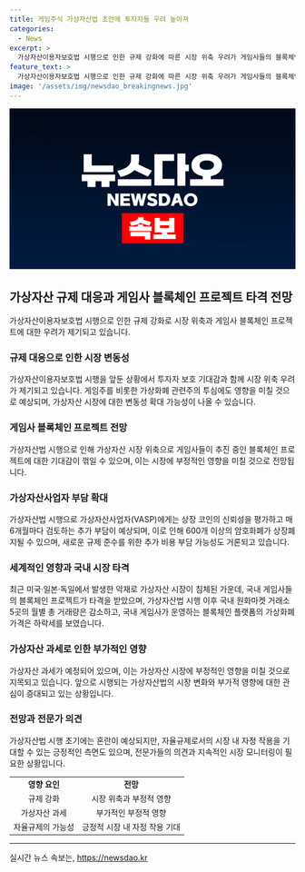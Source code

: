 ```yaml
---
title: 게임주식 가상자산법 초안에 투자자들 우려 높아져
categories:
  - News
excerpt: >
  가상자산이용자보호법 시행으로 인한 규제 강화에 따른 시장 위축 우려가 게임사들의 블록체인 프로젝트에도 영향을 미칠 전망이다. 특히, 가상자산사업자들에게 부담이 될 것으로 예상되며, 가상자산법 시행은 게임사들의 블록체인 프로젝트에 타격을 줄 것으로 우려된다. 미국·일본·독일에서의 악재에 이어 국내에서도 가상자산 시장의 침체로 게임사들의 블록체인 프로젝트가 영향을 받았으며, 가상자산 과세로 인한 악재로도 지목되고 있다. 이에 대한 시장 내 자정 작용을 통한 긍정적인 면도 기대된다.
feature_text: >
  가상자산이용자보호법 시행으로 인한 규제 강화에 따른 시장 위축 우려가 게임사들의 블록체인 프로젝트에도 영향을 미칠 전망이다. 특히, 가상자산사업자들에게 부담이 될 것으로 예상되며, 가상자산법 시행은 게임사들의 블록체인 프로젝트에 타격을 줄 것으로 우려된다. 미국·일본·독일에서의 악재에 이어 국내에서도 가상자산 시장의 침체로 게임사들의 블록체인 프로젝트가 영향을 받았으며, 가상자산 과세로 인한 악재로도 지목되고 있다. 이에 대한 시장 내 자정 작용을 통한 긍정적인 면도 기대된다.
image: '/assets/img/newsdao_breakingnews.jpg'
---
```


<p><img src="/assets/img/newsdao_breakingnews.jpg" alt="koreaapp 속보" /></p>

<h2 data-ke-size="size26">가상자산 규제 대응과 게임사 블록체인 프로젝트 타격 전망</h2>

<p data-ke-size="size16">가상자산이용자보호법 시행으로 인한 규제 강화로 시장 위축과 게임사 블록체인 프로젝트에 대한 우려가 제기되고 있습니다.</p>

<h3><b>규제 대응으로 인한 시장 변동성</b></h3>

<p data-ke-size="size16">가상자산이용자보호법 시행을 앞둔 상황에서 투자자 보호 기대감과 함께 시장 위축 우려가 제기되고 있습니다. 게임주를 비롯한 가상화폐 관련주의 투심에도 영향을 미칠 것으로 예상되며, 가상자산 시장에 대한 변동성 확대 가능성이 나올 수 있습니다.</p>

<h3><b>게임사 블록체인 프로젝트 전망</b></h3>

<p data-ke-size="size16">가상자산법 시행으로 인해 가상자산 시장 위축으로 게임사들이 추진 중인 블록체인 프로젝트에 대한 기대감이 꺾일 수 있으며, 이는 시장에 부정적인 영향을 미칠 것으로 전망됩니다.</p>

<h3><b>가상자산사업자 부담 확대</b></h3>

<p data-ke-size="size16">가상자산법 시행으로 가상자산사업자(VASP)에게는 상장 코인의 신뢰성을 평가하고 매 6개월마다 검토하는 추가 부담이 예상되며, 이로 인해 600개 이상의 암호화폐가 상장폐지될 수 있으며, 새로운 규제 준수를 위한 추가 비용 부담 가능성도 거론되고 있습니다.</p>

<h3><b>세계적인 영향과 국내 시장 타격</b></h3>

<p data-ke-size="size16">최근 미국·일본·독일에서 발생한 악재로 가상자산 시장이 침체된 가운데, 국내 게임사들의 블록체인 프로젝트가 타격을 받았으며, 가상자산법 시행 이후 국내 원화마켓 거래소 5곳의 월별 총 거래량은 감소하고, 국내 게임사가 운영하는 블록체인 플랫폼의 가상화폐 가격은 하락세를 보였습니다.</p>

<h3><b>가상자산 과세로 인한 부가적인 영향</b></h3>

<p data-ke-size="size16">가상자산 과세가 예정되어 있으며, 이는 가상자산 시장에 부정적인 영향을 미칠 것으로 지목되고 있습니다. 앞으로 시행되는 가상자산법의 시장 변화와 부가적 영향에 대한 관심이 증대되고 있는 상황입니다.</p>

<h3><b>전망과 전문가 의견</b></h3>

<p data-ke-size="size16">가상자산법 시행 초기에는 혼란이 예상되지만, 자율규제로서의 시장 내 자정 작용을 기대할 수 있는 긍정적인 측면도 있으며, 전문가들의 의견과 지속적인 시장 모니터링이 필요한 상황입니다.</p>

<table>
<tbody>
<tr>
<td style="text-align: center; height: 17px;"><b>영향 요인</b></td>
<td style="text-align: center; height: 17px;"><b>전망</b></td>
</tr>
<tr>
<td style="text-align: center; height: 17px;">규제 강화</td>
<td style="text-align: center; height: 17px;">시장 위축과 부정적 영향</td>
</tr>
<tr>
<td style="text-align: center; height: 17px;">가상자산 과세</td>
<td style="text-align: center; height: 17px;">부가적인 부정적 영향</td>
</tr>
<tr>
<td style="text-align: center; height: 17px;">자율규제의 가능성</td>
<td style="text-align: center; height: 17px;">긍정적 시장 내 자정 작용 기대</td>
</tr>
</tbody>
</table>

<hr>
실시간 뉴스 속보는, <a href="https://newsdao.kr" rel="dofollow">https://newsdao.kr</a>


